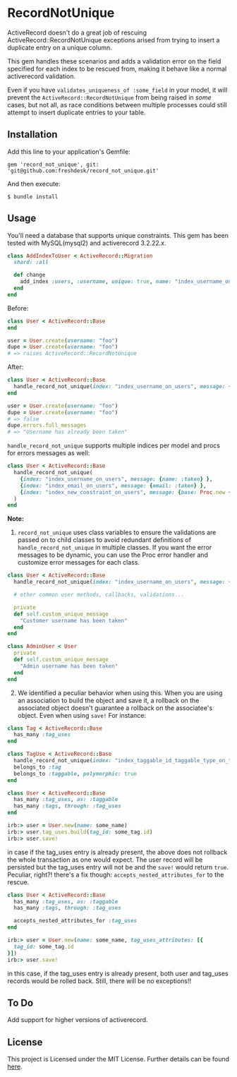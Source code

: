 # RecordNotUnique

ActiveRecord doesn't do a great job of rescuing ActiveRecord::RecordNotUnique exceptions arised from trying to insert a duplicate entry on a unique column.

This gem handles these scenarios and adds a validation error on the field specified for each index to be rescued from, making it behave like a normal activerecord validation.

Even if you have `validates_uniqueness_of :some_field` in your model, it will prevent the `ActiveRecord::RecordNotUnique` from being raised in _some_ cases, but not all, as race conditions between multiple processes could still attempt to insert duplicate entries to your table.

## Installation

Add this line to your application's Gemfile:

    gem 'record_not_unique', git: 'git@github.com:freshdesk/record_not_unique.git'

And then execute:

    $ bundle install

## Usage

You'll need a database that supports unique constraints. This gem has been tested with MySQL(mysql2) and activerecord 3.2.22.x.

```ruby
class AddIndexToUser < ActiveRecord::Migration
  shard: :all

  def change
    add_index :users, :username, unique: true, name: "index_username_on_users"
  end
end
```

Before:

```ruby
class User < ActiveRecord::Base
end

user = User.create(username: "foo")
dupe = User.create(username: "foo")
# => raises ActiveRecord::RecordNotUnique
```

After:

```ruby
class User < ActiveRecord::Base
  handle_record_not_unique(index: "index_username_on_users", message: {name: :taken})
end

user = User.create(username: "foo")
dupe = User.create(username: "foo")
# => false
dupe.errors.full_messages
# => "Username has already been taken"
```

`handle_record_not_unique` supports multiple indices per model and procs for errors messages as well:
```ruby
class User < ActiveRecord::Base
  handle_record_not_unique(
    {index: "index_username_on_users", message: {name: :taken} },
    {index: "index_email_on_users", message: {email: :taken} },
    {index: "index_new_constraint_on_users", message: {base: Proc.new { I18n.t('new_constraint_failed_msg') } } }
  )
end
```

**Note:** 

1. `record_not_unique` uses class variables to ensure the validations are passed on to child classes to avoid redundant definitions of `handle_record_not_unique` in multiple classes. If you want the error messages to be dynamic, you can use the Proc error handler and customize error messages for each class.

```ruby
class User < ActiveRecord::Base
  handle_record_not_unique(index: "index_username_on_users", message: {base: Proc.new { custom_unique_message })

  # other common user methods, callbacks, validations...

  private
  def self.custom_unique_message
    "Customer username has been taken"
  end
end

class AdminUser < User
  private
  def self.custom_unique_message
    "Admin username has been taken"
  end
end
```

2. We identified a peculiar behavior when using this. When you are using an association to build the object and save it, a rollback on the associated object doesn't guarantee a rollback on the associatee's object. Even when using `save!` For instance:

```ruby
class Tag < ActiveRecord::Base
  has_many :tag_uses
end

class TagUse < ActiveRecord::Base
  handle_record_not_unique(index: "index_taggable_id_taggable_type_on_tag_uses", message: {base: "Tag is already associated to this entity!")
  belongs_to :tag
  belongs_to :taggable, polymorphic: true
end

class User < ActiveRecord::Base
  has_many :tag_uses, as: :taggable
  has_many :tags, through: :tag_uses
end

irb:> user = User.new(name: some_name)
irb:> user.tag_uses.build(tag_id: some_tag.id)
irb:> user.save!
```
in case if the tag_uses entry is already present, the above does not rollback the whole transaction as one would expect. The user record will be persisted but the tag_uses entry will not be and the `save!` would return `true`. Peculiar, right?! there's a fix though: `accepts_nested_attributes_for` to the rescue.

```ruby
class User < ActiveRecord::Base
  has_many :tag_uses, as: :taggable
  has_many :tags, through: :tag_uses

  accepts_nested_attributes_for :tag_uses
end

irb:> user = User.new(name: some_name, tag_uses_attributes: [{
  tag_id: some_tag.id
}])
irb:> user.save!
```
in this case, if the tag_uses entry is already present, both user and tag_uses records would be rolled back. Still, there will be no exceptions!!

## To Do

Add support for higher versions of activerecord.

## License

This project is Licensed under the MIT License. Further details can be found [here](/LICENSE).